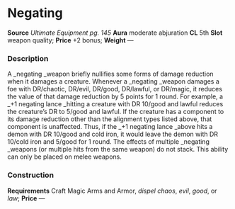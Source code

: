 ﻿---
name: "Negating"
type: "weapon_quality"
price: "+2 bonus"
description: |
  "A _negating _weapon briefly nullifies some forms of damage reduction when it damages a creature. Whenever a _negating _weapon damages a foe with DR/chaotic, DR/evil, DR/good, DR/lawful, or DR/magic, it reduces the value of that damage reduction by 5 points for 1 round. For example, a _+1 negating lance _hitting a creature with DR 10/good and lawful reduces the creature’s DR to 5/good and lawful. If the creature has a component to its damage reduction other than the alignment types listed above, that component is unaffected. Thus, if the _+1 negating lance _above hits a demon with DR 10/good and cold iron, it would leave the demon with DR 10/cold iron and 5/good for 1 round. The effects of multiple _negating _weapons (or multiple hits from the same weapon) do not stack. This ability can only be placed on melee weapons."
---

#  Negating

**Source** _Ultimate Equipment pg. 145_
**Aura** moderate abjuration **CL** 5th
**Slot** weapon quality; **Price** +2 bonus; **Weight** —

### Description

A _negating _weapon briefly nullifies some forms of damage reduction when it damages a creature. Whenever a _negating _weapon damages a foe with DR/chaotic, DR/evil, DR/good, DR/lawful, or DR/magic, it reduces the value of that damage reduction by 5 points for 1 round. For example, a _+1 negating lance _hitting a creature with DR 10/good and lawful reduces the creature’s DR to 5/good and lawful. If the creature has a component to its damage reduction other than the alignment types listed above, that component is unaffected. Thus, if the _+1 negating lance _above hits a demon with DR 10/good and cold iron, it would leave the demon with DR 10/cold iron and 5/good for 1 round. The effects of multiple _negating _weapons (or multiple hits from the same weapon) do not stack. This ability can only be placed on melee weapons.

### Construction

**Requirements** Craft Magic Arms and Armor, _dispel chaos_, _evil_, _good_, or _law_; **Price** —